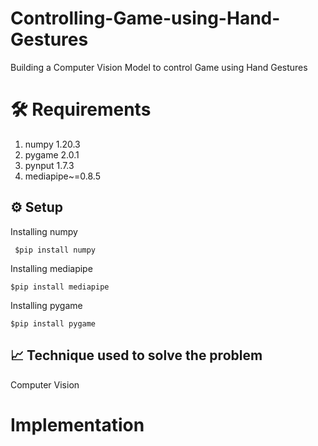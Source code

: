 # Controlling-Game-using-Hand-Gestures
Building a Computer Vision Model to control Game using Hand Gestures


# 🛠️ Requirements

1. numpy 1.20.3
2. pygame 2.0.1
3. pynput 1.7.3
4. mediapipe~=0.8.5


<h2>⚙️ Setup</h2>

Installing numpy
  
     $pip install numpy
  
Installing mediapipe
  
    $pip install mediapipe
    
Installing pygame
  
    $pip install pygame
 
<h2>📈 Technique used to solve the problem</h2>

Computer Vision

# Implementation

